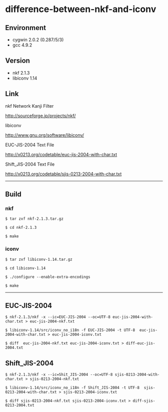 # difference-between-nkf-and-iconv

## Environment

* cygwin 2.0.2 (0.287/5/3)
* gcc 4.9.2

## Version

* nkf 2.1.3
* libiconv 1.14

## Link

nkf Network Kanji Filter

http://sourceforge.jp/projects/nkf/

libiconv

http://www.gnu.org/software/libiconv/

EUC-JIS-2004 Text File

http://x0213.org/codetable/euc-jis-2004-with-char.txt

Shift_JIS-2004 Text File

http://x0213.org/codetable/sjis-0213-2004-with-char.txt

---

## Build

### nkf

    $ tar zxf nkf-2.1.3.tar.gz

    $ cd nkf-2.1.3

    $ make

### iconv

    $ tar zxf libiconv-1.14.tar.gz

    $ cd libiconv-1.14

    $ ./configure --enable-extra-encodings

    $ make

---

## EUC-JIS-2004

    $ nkf-2.1.3/nkf -x --ic=EUC-JIS-2004 --oc=UTF-8 euc-jis-2004-with-char.txt > euc-jis-2004-nkf.txt

    $ libiconv-1.14/src/iconv_no_i18n -f EUC-JIS-2004 -t UTF-8  euc-jis-2004-with-char.txt > euc-jis-2004-iconv.txt
    
    $ diff  euc-jis-2004-nkf.txt euc-jis-2004-iconv.txt > diff-euc-jis-2004.txt
    
## Shift_JIS-2004

    $ nkf-2.1.3/nkf -x --ic=Shit_JIS-2004 --oc=UTF-8 sjis-0213-2004-with-char.txt > sjis-0213-2004-nkf.txt
    
    $ libiconv-1.14/src/iconv_no_i18n -f Shift_JIS-2004 -t UTF-8  sjis-0213-2004-with-char.txt > sjis-0213-2004-iconv.txt
    
    $ diff sjis-0213-2004-nkf.txt sjis-0213-2004-iconv.txt > diff-sjis-0213-2004.txt

